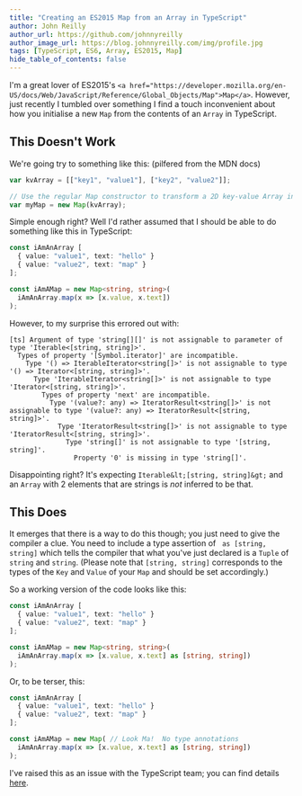 ```yaml
---
title: "Creating an ES2015 Map from an Array in TypeScript"
author: John Reilly
author_url: https://github.com/johnnyreilly
author_image_url: https://blog.johnnyreilly.com/img/profile.jpg
tags: [TypeScript, ES6, Array, ES2015, Map]
hide_table_of_contents: false
---
```

I'm a great lover of ES2015's `<a href="https://developer.mozilla.org/en-US/docs/Web/JavaScript/Reference/Global_Objects/Map">Map</a>`. However, just recently I tumbled over something I find a touch inconvenient about how you initialise a new `Map` from the contents of an `Array` in TypeScript.

 ## This Doesn't Work

We're going try to something like this: (pilfered from the MDN docs)

```ts
var kvArray = [["key1", "value1"], ["key2", "value2"]];

// Use the regular Map constructor to transform a 2D key-value Array into a map
var myMap = new Map(kvArray);
```

Simple enough right? Well I'd rather assumed that I should be able to do something like this in TypeScript:

```ts
const iAmAnArray [
  { value: "value1", text: "hello" }
  { value: "value2", text: "map" }
];

const iAmAMap = new Map<string, string>(
  iAmAnArray.map(x => [x.value, x.text])
);
```

However, to my surprise this errored out with:

```
[ts] Argument of type 'string[][]' is not assignable to parameter of type 'Iterable<[string, string]>'.
  Types of property '[Symbol.iterator]' are incompatible.
    Type '() => IterableIterator<string[]>' is not assignable to type '() => Iterator<[string, string]>'.
      Type 'IterableIterator<string[]>' is not assignable to type 'Iterator<[string, string]>'.
        Types of property 'next' are incompatible.
          Type '(value?: any) => IteratorResult<string[]>' is not assignable to type '(value?: any) => IteratorResult<[string, string]>'.
            Type 'IteratorResult<string[]>' is not assignable to type 'IteratorResult<[string, string]>'.
              Type 'string[]' is not assignable to type '[string, string]'.
                Property '0' is missing in type 'string[]'.
```

Disappointing right? It's expecting `Iterable&lt;[string, string]&gt;` and an `Array` with 2 elements that are strings is *not* inferred to be that.

## This Does

It emerges that there is a way to do this though; you just need to give the compiler a clue. You need to include a type assertion of ` as [string, string]` which tells the compiler that what you've just declared is a `Tuple` of `string` and `string`. (Please note that `[string, string]` corresponds to the types of the `Key` and `Value` of your `Map` and should be set accordingly.)

So a working version of the code looks like this:

```ts
const iAmAnArray [
  { value: "value1", text: "hello" }
  { value: "value2", text: "map" }
];

const iAmAMap = new Map<string, string>(
  iAmAnArray.map(x => [x.value, x.text] as [string, string])
);
```

Or, to be terser, this:

```ts
const iAmAnArray [
  { value: "value1", text: "hello" }
  { value: "value2", text: "map" }
];

const iAmAMap = new Map( // Look Ma!  No type annotations
  iAmAnArray.map(x => [x.value, x.text] as [string, string])
);
```

I've raised this as an issue with the TypeScript team; you can find details [here](<https://github.com/Microsoft/TypeScript/issues/8936>).



